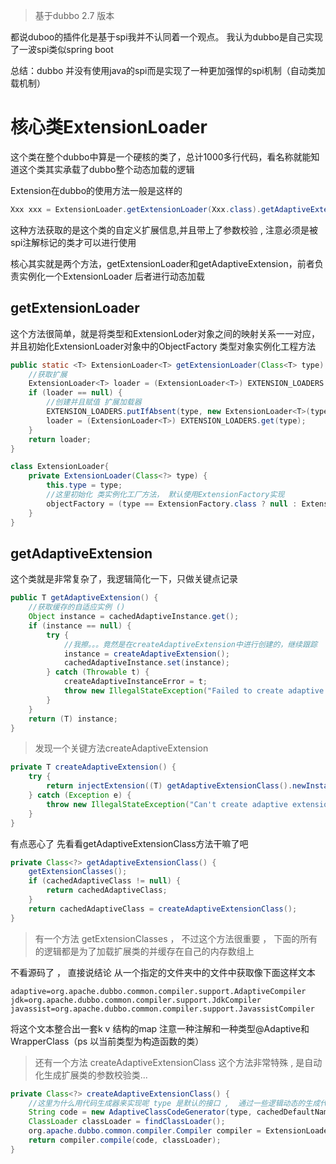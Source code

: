 > 基于dubbo 2.7 版本

都说duboo的插件化是基于spi我并不认同着一个观点。 我认为dubbo是自己实现了一波spi类似spring boot

总结：dubbo 并没有使用java的spi而是实现了一种更加强悍的spi机制（自动类加载机制）

# 核心类ExtensionLoader

这个类在整个dubbo中算是一个硬核的类了，总计1000多行代码，看名称就能知道这个类其实承载了dubbo整个动态加载的逻辑

Extension在dubbo的使用方法一般是这样的

```java
Xxx xxx = ExtensionLoader.getExtensionLoader(Xxx.class).getAdaptiveExtension();
```

这种方法获取的是这个类的自定义扩展信息,并且带上了参数校验 , 注意必须是被spi注解标记的类才可以进行使用

核心其实就是两个方法，getExtensionLoader和getAdaptiveExtension，前者负责实例化一个ExtensionLoader 后者进行动态加载

## getExtensionLoader

这个方法很简单，就是将类型和ExtensionLoder对象之间的映射关系一一对应，并且初始化ExtensionLoader对象中的ObjectFactory 类型对象实例化工程方法

```java
public static <T> ExtensionLoader<T> getExtensionLoader(Class<T> type) {
    //获取扩展
    ExtensionLoader<T> loader = (ExtensionLoader<T>) EXTENSION_LOADERS.get(type);
    if (loader == null) {
        //创建并且赋值 扩展加载器
        EXTENSION_LOADERS.putIfAbsent(type, new ExtensionLoader<T>(type));
        loader = (ExtensionLoader<T>) EXTENSION_LOADERS.get(type);
    }
    return loader;
}

class ExtensionLoader{
    private ExtensionLoader(Class<?> type) {
        this.type = type;
        //这里初始化 类实例化工厂方法， 默认使用ExtensionFactory实现
        objectFactory = (type == ExtensionFactory.class ? null : ExtensionLoader.getExtensionLoader(ExtensionFactory.class).getAdaptiveExtension());
    }
}
```

## getAdaptiveExtension

这个类就是非常复杂了，我逻辑简化一下，只做关键点记录

```java
public T getAdaptiveExtension() {
    //获取缓存的自适应实例 ()
    Object instance = cachedAdaptiveInstance.get();
    if (instance == null) {
        try {
            //我擦。。。竟然是在createAdaptiveExtension中进行创建的，继续跟踪
            instance = createAdaptiveExtension();
            cachedAdaptiveInstance.set(instance);
        } catch (Throwable t) {
            createAdaptiveInstanceError = t;
            throw new IllegalStateException("Failed to create adaptive instance: " + t.toString(), t);
        }
    }
    return (T) instance;
}
```

> 发现一个关键方法createAdaptiveExtension

```java
private T createAdaptiveExtension() {
    try {
        return injectExtension((T) getAdaptiveExtensionClass().newInstance());
    } catch (Exception e) {
        throw new IllegalStateException("Can't create adaptive extension " + type + ", cause: " + e.getMessage(), e);
    }
}
```

有点恶心了 先看看getAdaptiveExtensionClass方法干嘛了吧

```java
private Class<?> getAdaptiveExtensionClass() {
    getExtensionClasses();
    if (cachedAdaptiveClass != null) {
        return cachedAdaptiveClass;
    }
    return cachedAdaptiveClass = createAdaptiveExtensionClass();
}
```

> 有一个方法 getExtensionClasses ， 不过这个方法很重要 ， 下面的所有的逻辑都是为了加载扩展类的并缓存在自己的内存数组上

不看源码了 ， 直接说结论 从一个指定的文件夹中的文件中获取像下面这样文本

```
adaptive=org.apache.dubbo.common.compiler.support.AdaptiveCompiler
jdk=org.apache.dubbo.common.compiler.support.JdkCompiler
javassist=org.apache.dubbo.common.compiler.support.JavassistCompiler
```

将这个文本整合出一套k v 结构的map 注意一种注解和一种类型@Adaptive和WrapperClass（ps 以当前类型为构造函数的类）

> 还有一个方法 createAdaptiveExtensionClass 这个方法非常特殊 , 是自动化生成扩展类的参数校验类...

```java
private Class<?> createAdaptiveExtensionClass() {
    //这里为什么用代码生成器来实现呢 type 是默认的接口 ,  通过一些逻辑动态的生成代码 , 以后再看
    String code = new AdaptiveClassCodeGenerator(type, cachedDefaultName).generate();
    ClassLoader classLoader = findClassLoader();
    org.apache.dubbo.common.compiler.Compiler compiler = ExtensionLoader.getExtensionLoader(org.apache.dubbo.common.compiler.Compiler.class).getAdaptiveExtension();
    return compiler.compile(code, classLoader);
}
```



